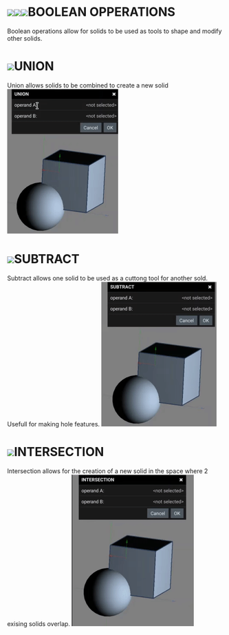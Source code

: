 # ![](../img/cad/union32.png)![](../img/cad/subtract32.png)![](../img/cad/intersection32.png)BOOLEAN OPPERATIONS

Boolean operations allow for solids to be used as tools to shape and modify other solids.


# ![](../img/cad/union32.png)UNION
Union allows solids to be combined to create a new solid
![](img/bool-UNION.gif)

# ![](../img/cad/subtract32.png)SUBTRACT
Subtract allows one solid to be used as a cuttong tool for another sold. Usefull for making hole features.
![](img/bool-SUBTRACT.gif)

# ![](../img/cad/intersection32.png)INTERSECTION
Intersection allows for the creation of a new solid in the space where 2 exising solids overlap. 
![](img/bool-INTERSECTION.gif)
